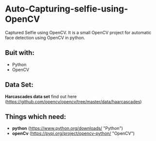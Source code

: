 # Auto-Capturing-selfie-using-OpenCV
Captured Selfie using OpenCV. It is a small OpenCV project for automatic face detection using OpenCV in python. 

## Buit with:
- Python
- OpenCV

## Data Set:
<b>Harcascades data set</b> find out here (https://github.com/opencv/opencv/tree/master/data/haarcascades)

## Things which need:
- <b>python</b> (<https://www.python.org/downloads/> "Python") 
- <b>openCv</b> (<https://pypi.org/project/opencv-python/> "OpenCV")
